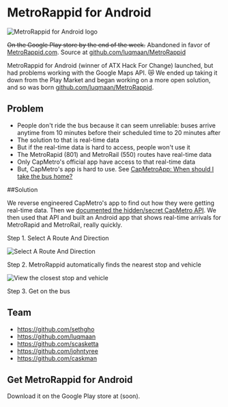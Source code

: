 # MetroRappid for Android

![MetroRappid for Android logo](https://cloud.githubusercontent.com/assets/1275831/3210441/0128e4a2-eec1-11e3-8622-fc947f7c305c.png)

~~On the Google Play store by the end of the week.~~ Abandoned in favor of [MetroRappid.com](http://metrorappid.com). Source at [github.com/luqmaan/MetroRappid](github.com/luqmaan/MetroRappid)

MetroRappid for Android (winner of ATX Hack For Change) launched, but had problems working with the Google Maps API. :crying_cat_face: We ended up taking it down from the Play Market and began working on a more open solution, and so was born [github.com/luqmaan/MetroRappid](github.com/luqmaan/MetroRappid).


## Problem

- People don't ride the bus because it can seem unreliable: buses arrive anytime from 10 minutes before their scheduled time to 20 minutes after
- The solution to that is real-time data
- But if the real-time data is hard to access, people won't use it
- The MetroRapid (801) and MetroRail (550) routes have real-time data
- Only CapMetro's official app have access to that real-time data
- But, CapMetro's app is hard to use. See [CapMetroApp: When should I take the bus home?](https://github.com/sethgho/MetroRappidAndroid/wiki/CapMetro-App---When-should-I-take-the-bus-home)


##Solution

We reverse engineered CapMetro's app to find out how they were getting real-time data. Then we [documented the hidden/secret CapMetro API](https://github.com/luqmaan/MetroRappid/wiki/The-CapMetro-API).
We then used that API and built an Android app that shows real-time arrivals for MetroRapid and MetroRail, really quickly.

Step 1. Select A Route And Direction

![Select A Route And Direction](https://cloud.githubusercontent.com/assets/1275831/3142686/33d32040-e9ce-11e3-8252-2f58ac6ecef4.jpg)


Step 2. 
MetroRappid automatically finds the nearest stop and vehicle

![View the closest stop and vehicle](https://cloud.githubusercontent.com/assets/1275831/3142698/407f2950-e9cf-11e3-9d07-fe34c3519909.jpg)

Step 3. Get on the bus

## Team

- https://github.com/sethgho
- https://github.com/luqmaan
- https://github.com/scasketta
- https://github.com/johntyree
- https://github.com/caskman


## Get MetroRappid for Android

Download it on the Google Play store at (soon).
